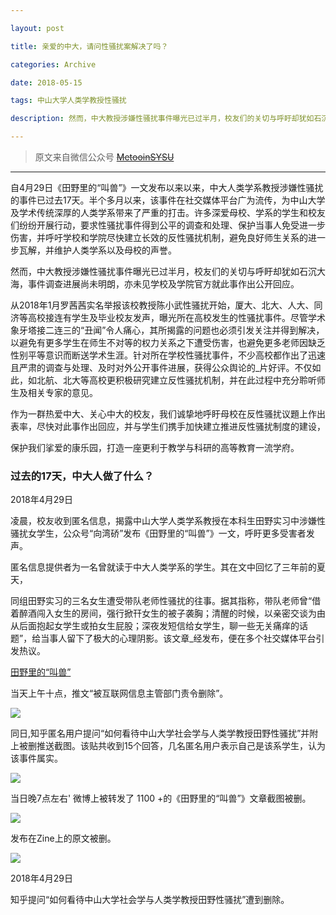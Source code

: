 ```yaml
---

layout: post

title: 亲爱的中大，请问性骚扰案解决了吗？

categories: Archive

date: 2018-05-15

tags: 中山大学人类学教授性骚扰

description: 然而，中大教授涉嫌性骚扰事件曝光已过半月，校友们的关切与呼盱却犹如石沉大海，事件调查进展尚未明朗，亦未见学校及学院官方就此事作出公开回应。

---
```


> 原文来自微信公众号 ~~[MetooinSYSU](https://mp.weixin.qq.com/s/XyjZwt_Q1kknkXZISsPqQQ)~~
---

自4月29日《田野里的“叫兽”》一文发布以来以来，中大人类学系教授涉嫌性骚扰的事件已过去17天。半个多月以来，该事件在社交媒体平台广为流传，为中山大学及学术传统深厚的人类学系带来了严重的打击。许多深爱母校、学系的学生和校友们纷纷开展行动，要求性骚扰事件得到公平的调查和处理、保护当事人免受进一步伤害，并呼吁学校和学院尽快建立长效的反性骚扰机制，避免良好师生关系的进一步瓦解，并维护人类学系以及母校的声誉。

然而，中大教授涉嫌性骚扰事件曝光已过半月，校友们的关切与呼盱却犹如石沉大海，事件调查进展尚未明朗，亦未见学校及学院官方就此事作出公开回应。

从2018年1月罗茜茜实名举报该校教授陈小武性骚扰开始，厦大、北大、人大、同济等高校接连有学生及毕业校友发声，曝光所在高校发生的性骚扰事件。尽管学术象牙塔接二连三的“丑闻”令人痛心，其所揭露的问题也必须引发关注并得到解决，以避免有更多学生在师生不对等的权力关系之下遭受伤害，也避免更多老师因缺乏性别平等意识而断送学术生涯。针对所在学校性骚扰事件，不少高校都作出了迅速且严肃的调查与处理、及时对外公开事件进展，获得公众舆论的_片好评。不仅如此，如北航、北大等高校更积极研究建立反性骚扰机制，并在此过程中充分聆听师生及相关专家的意见。

作为一群热爱中大、关心中大的校友，我们诚挚地呼盱母校在反性骚扰议題上作出表率，尽快对此事作出回应，并与学生们携手加快建立推进反性骚扰制度的建设，

保护我们挲爱的康乐园，打造一座更利于教学与科研的高等教育一流学府。

### 过去的17天，中大人做了什么？

2018年4月29日

凌晨，校友收到匿名信息，揭露中山大学人类学系教授在本科生田野实习中涉嫌性骚扰女学生，公众号“向湾硚”发布《田野里的“叫兽”》一文，呼盱更多受害者发声。

匿名信息提供者为一名曾就读于中大人类学系的学生。其在文中回忆了三年前的夏天，

同组田野实习的三名女生遭受带队老师性骚扰的往事。据其指称，带队老师曾“借着醉酒闯入女生的房间，强行掀幵女生的被子袭胸；清醒的时候，以亲密交谈为由从后面抱起女学生或拍女生屁股；深夜发短信给女学生，聊一些无关痛痒的话题”，给当事人留下了极大的心理阴影。该文章_经发布，便在多个社交媒体平台引发热议。

[田野里的“叫兽”](https://terminus2049.github.io/archive/2018/04/28/Zhong-Da-anthropology.html)

当天上午十点，推文“被互联网信息主管部门责令删除”。

![](https://i.imgur.com/WNZekuP.png)

同日,知乎匿名用户提问“如何看待中山大学社会学与人类学教授田野性骚扰”并附上被删推送截图。该贴共收到15个回答，几名匿名用户表示自己是该系学生，认为该事件属实。

![](https://i.imgur.com/wI5ybkA.png)

当日晚7点左右' 微博上被转发了 1100 +的《田野里的“叫兽”》文章截图被删。

![](https://i.imgur.com/FKMKV1v.png)

发布在Zine上的原文被删。

![](https://i.imgur.com/RJHFR5v.png)

2018年4月29日

知乎提问“如何看待中山大学社会学与人类学教授田野性骚扰”遭到删除。
